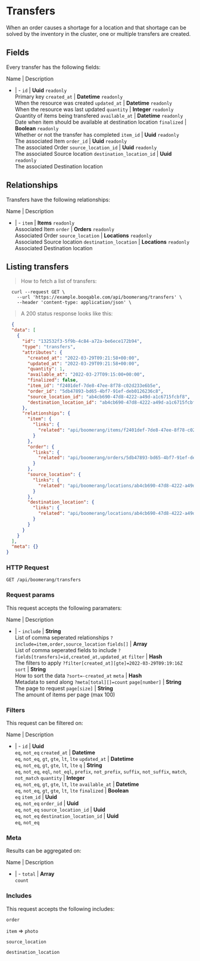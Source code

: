 # Transfers

When an order causes a shortage for a location and that shortage can be solved by the inventory in the cluster, one or multiple transfers are created.

## Fields
Every transfer has the following fields:

Name | Description
- | -
`id` | **Uuid** `readonly`<br>Primary key
`created_at` | **Datetime** `readonly`<br>When the resource was created
`updated_at` | **Datetime** `readonly`<br>When the resource was last updated
`quantity` | **Integer** `readonly`<br>Quantity of items being transfered
`available_at` | **Datetime** `readonly`<br>Date when item should be available at destination location
`finalized` | **Boolean** `readonly`<br>Whether or not the transfer has completed
`item_id` | **Uuid** `readonly`<br>The associated Item
`order_id` | **Uuid** `readonly`<br>The associated Order
`source_location_id` | **Uuid** `readonly`<br>The associated Source location
`destination_location_id` | **Uuid** `readonly`<br>The associated Destination location


## Relationships
Transfers have the following relationships:

Name | Description
- | -
`item` | **Items** `readonly`<br>Associated Item
`order` | **Orders** `readonly`<br>Associated Order
`source_location` | **Locations** `readonly`<br>Associated Source location
`destination_location` | **Locations** `readonly`<br>Associated Destination location


## Listing transfers



> How to fetch a list of transfers:

```shell
  curl --request GET \
    --url 'https://example.booqable.com/api/boomerang/transfers' \
    --header 'content-type: application/json' \
```

> A 200 status response looks like this:

```json
  {
  "data": [
    {
      "id": "132532f3-5f9b-4c84-a72a-be6ece172b94",
      "type": "transfers",
      "attributes": {
        "created_at": "2022-03-29T09:21:58+00:00",
        "updated_at": "2022-03-29T09:21:58+00:00",
        "quantity": 1,
        "available_at": "2022-03-27T09:15:00+00:00",
        "finalized": false,
        "item_id": "f2401def-7de8-47ee-8f78-c02d233e6b5e",
        "order_id": "5db47893-bd65-4bf7-91ef-deb0126236c8",
        "source_location_id": "ab4cb690-47d8-4222-a49d-a1c6715fcbf8",
        "destination_location_id": "ab4cb690-47d8-4222-a49d-a1c6715fcbf8"
      },
      "relationships": {
        "item": {
          "links": {
            "related": "api/boomerang/items/f2401def-7de8-47ee-8f78-c02d233e6b5e"
          }
        },
        "order": {
          "links": {
            "related": "api/boomerang/orders/5db47893-bd65-4bf7-91ef-deb0126236c8"
          }
        },
        "source_location": {
          "links": {
            "related": "api/boomerang/locations/ab4cb690-47d8-4222-a49d-a1c6715fcbf8"
          }
        },
        "destination_location": {
          "links": {
            "related": "api/boomerang/locations/ab4cb690-47d8-4222-a49d-a1c6715fcbf8"
          }
        }
      }
    }
  ],
  "meta": {}
}
```

### HTTP Request

`GET /api/boomerang/transfers`

### Request params

This request accepts the following paramaters:

Name | Description
- | -
`include` | **String**<br>List of comma seperated relationships `?include=item,order,source_location`
`fields[]` | **Array**<br>List of comma seperated fields to include `?fields[transfers]=id,created_at,updated_at`
`filter` | **Hash**<br>The filters to apply `?filter[created_at][gte]=2022-03-29T09:19:16Z`
`sort` | **String**<br>How to sort the data `?sort=-created_at`
`meta` | **Hash**<br>Metadata to send along `?meta[total][]=count`
`page[number]` | **String**<br>The page to request
`page[size]` | **String**<br>The amount of items per page (max 100)


### Filters

This request can be filtered on:

Name | Description
- | -
`id` | **Uuid**<br>`eq`, `not_eq`
`created_at` | **Datetime**<br>`eq`, `not_eq`, `gt`, `gte`, `lt`, `lte`
`updated_at` | **Datetime**<br>`eq`, `not_eq`, `gt`, `gte`, `lt`, `lte`
`q` | **String**<br>`eq`, `not_eq`, `eql`, `not_eql`, `prefix`, `not_prefix`, `suffix`, `not_suffix`, `match`, `not_match`
`quantity` | **Integer**<br>`eq`, `not_eq`, `gt`, `gte`, `lt`, `lte`
`available_at` | **Datetime**<br>`eq`, `not_eq`, `gt`, `gte`, `lt`, `lte`
`finalized` | **Boolean**<br>`eq`
`item_id` | **Uuid**<br>`eq`, `not_eq`
`order_id` | **Uuid**<br>`eq`, `not_eq`
`source_location_id` | **Uuid**<br>`eq`, `not_eq`
`destination_location_id` | **Uuid**<br>`eq`, `not_eq`


### Meta

Results can be aggregated on:

Name | Description
- | -
`total` | **Array**<br>`count`


### Includes

This request accepts the following includes:

`order`


`item` => 
`photo`




`source_location`


`destination_location`





